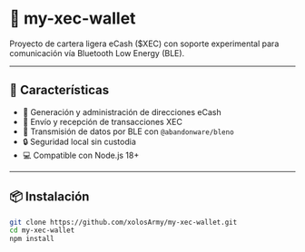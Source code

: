# 🦴 my-xec-wallet

Proyecto de cartera ligera eCash ($XEC) con soporte experimental para comunicación vía Bluetooth Low Energy (BLE).

---

## 🚀 Características

- 🔐 Generación y administración de direcciones eCash
- 💸 Envío y recepción de transacciones XEC
- 📡 Transmisión de datos por BLE con `@abandonware/bleno`
- 🔒 Seguridad local sin custodia
- 💻 Compatible con Node.js 18+

---

## 📦 Instalación

```bash
git clone https://github.com/xolosArmy/my-xec-wallet.git
cd my-xec-wallet
npm install
